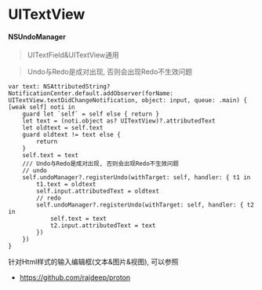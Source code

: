 # UITextView



#### NSUndoManager

> UITextField&UITextView通用

> Undo与Redo是成对出现, 否则会出现Redo不生效问题

```
var text: NSAttributedString?
NotificationCenter.default.addObserver(forName: UITextView.textDidChangeNotification, object: input, queue: .main) { [weak self] noti in
    guard let `self` = self else { return }
    let text = (noti.object as? UITextView)?.attributedText
    let oldtext = self.text
    guard oldtext != text else {
        return
    }
    self.text = text
    /// Undo与Redo是成对出现, 否则会出现Redo不生效问题
    // undo
    self.undoManager?.registerUndo(withTarget: self, handler: { t1 in
        t1.text = oldtext
        self.input.attributedText = oldtext
        // redo
        self.undoManager?.registerUndo(withTarget: self, handler: { t2 in
            self.text = text
            t2.input.attributedText = text
        })
    })
}
```

针对Html样式的输入编辑框(文本&图片&视图), 可以参照

- https://github.com/rajdeep/proton
